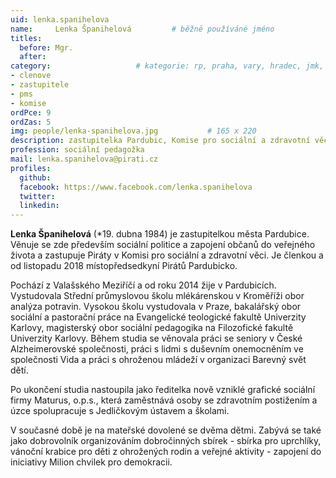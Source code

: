```yaml
---
uid: lenka.spanihelova
name:     Lenka Španihelová   		# běžně používáné jméno
titles:
  before: Mgr.
  after:
category:             		# kategorie: rp, praha, vary, hradec, jmk, senat
- clenove
- zastupitele
- pms
- komise
ordPce: 9
ordZas: 5
img: people/lenka-spanihelova.jpg           # 165 x 220
description: zastupitelka Pardubic, Komise pro sociální a zdravotní věci,  místopředsedkyně MS Pardubicko # kratký popis, max 160 znaků
profession: sociální pedagožka
mail: lenka.spanihelova@pirati.cz
profiles:
  github:
  facebook: https://www.facebook.com/lenka.spanihelova
  twitter:
  linkedin:
---
```


**Lenka Španihelová** (*19. dubna 1984) je zastupitelkou města Pardubice. Věnuje se zde především sociální politice a zapojení občanů do veřejného života a zastupuje Piráty v Komisi pro sociální a zdravotní věci. Je členkou a od listopadu 2018 místopředsedkyní Pirátů Pardubicko.

Pochází z Valašského Meziříčí a od roku 2014 žije v Pardubicích. Vystudovala Střední průmyslovou školu mlékárenskou v Kroměříži obor analýza potravin. Vysokou školu vystudovala v Praze, bakalářský obor sociální a pastorační práce na Evangelické teologické fakultě Univerzity Karlovy, magisterský obor sociální pedagogika na Filozofické fakultě Univerzity Karlovy. Během studia se věnovala práci se seniory v České Alzheimerovské společnosti, práci s lidmi s duševním onemocněním ve společnosti Vida a práci s ohroženou mládeží v organizaci Barevný svět dětí.

Po ukončení studia nastoupila jako ředitelka nově vzniklé grafické sociální firmy Maturus, o.p.s., která zaměstnává osoby se zdravotním postižením a úzce spolupracuje s Jedličkovým ústavem a školami.

V současné době je na mateřské dovolené se dvěma dětmi. Zabývá se také jako dobrovolník organizováním dobročinných sbírek - sbírka pro uprchlíky, vánoční krabice pro děti z ohrožených rodin a veřejné aktivity - zapojení do iniciativy Milion chvilek pro demokracii.
